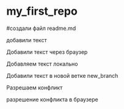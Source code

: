 ﻿# my_first_repo

#создали файл readme.md

добавили текст

Добавили текст через браузер

Добавляем текст локально

Добавили текст в новой ветке new_branch

Разрешаем конфликт

разрешение конфликта в браузере
